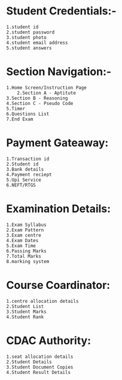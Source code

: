 # Student Credentials:-
	1.student id
	2.student password
	3.student photo
	4.student email address
 	5.student answers
	
# Section Navigation:- 
	1.Home Screen/Instruction Page
        2.Section A - Aptitute 
 	3.Section B - Reasoning
	4.Section C - Pseudo Code
 	5.Timer
  	6.Questions List
	7.End Exam

# Payment Gateaway:
    1.Transaction id
    2.Student id
    3.Bank details
    4.Payment reciept
	5.Upi Service
 	6.NEFT/RTGS

# Examination Details:
    1.Exam Syllabus
    2.Exam Pattern
    3.Exam centre
	4.Exam Dates
 	5.Exam Time
  	6.Passing Marks
   	7.Total Marks
    8.marking system

# Course Coardinator:
    1.centre allocation details
	2.Student List
 	3.Student Marks
  	4.Student Rank

# CDAC Authority:
    1.seat allocation details
	2.Student Details
 	3.Student Document Copies
  	4.Student Result Details
